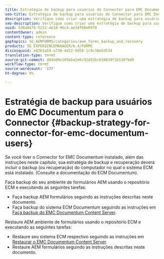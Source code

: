 ```yaml
---
title: Estratégia de backup para usuários do Connector para EMC Documentum
seo-title: Estratégia de backup para usuários do Connector para EMC Documentum
description: Verifique como criar uma estratégia de backup para usuários do Connector para EMC Documentum.
seo-description: Verifique como criar uma estratégia de backup para usuários do Connector para EMC Documentum.
uuid: 5d8a0476-5231-4e1d-96c4-ae3df68e09f0
contentOwner: admin
content-type: reference
geptopics: SG_AEMFORMS/categories/aem_forms_backup_and_recovery
products: SG_EXPERIENCEMANAGER/6.4/FORMS
discoiquuid: e83b1a59-a730-4d22-9d58-1c9c38e5d534
translation-type: tm+mt
source-git-commit: d04e08e105bba2e6c92d93bcb58839f1b5307bd8
workflow-type: tm+mt
source-wordcount: '177'
ht-degree: 0%

---
```



# Estratégia de backup para usuários do EMC Documentum para o Connector {#backup-strategy-for-connector-for-emc-documentum-users}

Se você tiver o Connector for EMC Documentum instalado, além das instruções neste capítulo, sua estratégia de backup e recuperação deverá incluir o backup (ou recuperação) do computador no qual o sistema ECM está instalado. (Consulte a documentação do ECM Documentum).

Faça backup do seu ambiente de formulários AEM usando o repositório ECM e executando as seguintes tarefas:

* Faça backup AEM formulários seguindo as instruções descritas neste documento.
* Faça backup do sistema ECM Documentum seguindo as instruções em [Faça backup do EMC Documentum Content Server](/help/forms/using/admin-help/backing-recovering-emc-documentum-repository.md#back-up-the-emc-documentum-content-server).

Restaure AEM ambiente de formulários usando o repositório ECM e executando as seguintes tarefas:

* Restaure seu sistema ECM respectivo seguindo as instruções em [Restaurar o EMC Documentum Content Server](/help/forms/using/admin-help/backing-recovering-emc-documentum-repository.md#restore-the-emc-documentum-content-server).
* Restaure AEM formulários seguindo as instruções descritas neste documento.

